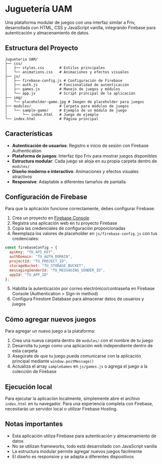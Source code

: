 # Juguetería UAM

Una plataforma modular de juegos con una interfaz similar a Friv, desarrollada con HTML, CSS y JavaScript vanilla, integrando Firebase para autenticación y almacenamiento de datos.

## Estructura del Proyecto

```
Jugueteria UAM/
├── css/
│   ├── styles.css       # Estilos principales
│   └── animations.css   # Animaciones y efectos visuales
├── js/
│   ├── firebase-config.js # Configuración de Firebase
│   ├── auth.js          # Funcionalidad de autenticación
│   ├── games.js         # Manejo de juegos y módulos
│   └── app.js           # Script principal de la aplicación
├── img/
│   └── placeholder-game.jpg # Imagen de placeholder para juegos
├── modules/             # Carpeta para módulos de juegos
│   └── sample-game/     # Ejemplo de un módulo de juego
│       └── index.html   # Juego de ejemplo
└── index.html           # Página principal
```

## Características

- **Autenticación de usuarios**: Registro e inicio de sesión con Firebase Authentication
- **Plataforma de juegos**: Interfaz tipo Friv para mostrar juegos disponibles
- **Estructura modular**: Cada juego se aloja en su propia carpeta dentro de `modules/`
- **Diseño moderno e interactivo**: Animaciones y efectos visuales atractivos
- **Responsive**: Adaptable a diferentes tamaños de pantalla

## Configuración de Firebase

Para que la aplicación funcione correctamente, debes configurar Firebase:

1. Crea un proyecto en [Firebase Console](https://console.firebase.google.com/)
2. Registra una aplicación web en tu proyecto Firebase
3. Copia las credenciales de configuración proporcionadas
4. Reemplaza los valores de placeholder en `js/firebase-config.js` con tus credenciales:

```javascript
const firebaseConfig = {
  apiKey: "TU_API_KEY",
  authDomain: "TU_AUTH_DOMAIN",
  projectId: "TU_PROJECT_ID",
  storageBucket: "TU_STORAGE_BUCKET",
  messagingSenderId: "TU_MESSAGING_SENDER_ID",
  appId: "TU_APP_ID"
};
```

5. Habilita la autenticación por correo electrónico/contraseña en Firebase Console (Authentication > Sign-in method)
6. Configura Firestore Database para almacenar datos de usuarios y juegos

## Cómo agregar nuevos juegos

Para agregar un nuevo juego a la plataforma:

1. Crea una nueva carpeta dentro de `modules/` con el nombre de tu juego
2. Desarrolla tu juego como una aplicación web independiente dentro de esta carpeta
3. Asegúrate de que tu juego pueda comunicarse con la aplicación principal mediante `window.postMessage()`
4. Actualiza el array `sampleGames` en `js/games.js` o agrega el juego a la colección de Firebase

## Ejecución local

Para ejecutar la aplicación localmente, simplemente abre el archivo `index.html` en tu navegador. Para una experiencia completa con Firebase, necesitarás un servidor local o utilizar Firebase Hosting.

## Notas importantes

- Esta aplicación utiliza Firebase para autenticación y almacenamiento de datos
- No se utilizan frameworks, todo está desarrollado con JavaScript vanilla
- La estructura modular permite agregar nuevos juegos fácilmente
- El diseño es responsive y se adapta a diferentes dispositivos

